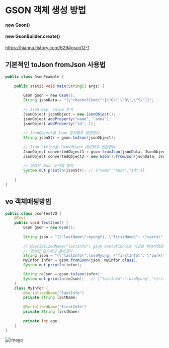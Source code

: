 # GSON 객체 생성 방법

#### new Gson()
#### new GsonBuilder.create()

https://hianna.tistory.com/629#gson12-1

## 기본적인 toJson fromJson 사용법

```JAVA
public class GsonExample {
 
    public static void main(String[] args) {
 
        Gson gson = new Gson();
        String jsonData = "{\"channelCode\":[\"G\",\"B\",\"S\"]}";
        
        // Json key, value 추가
        JsonObject jsonObject = new JsonObject();
        jsonObject.addProperty("name", "anna");
        jsonObject.addProperty("id", 1);
 
        // JsonObject를 Json 문자열로 변환한다.
        String jsonStr = gson.toJson(jsonObject);
        
        // Json String을 JsonObject 데이터로 변환한다.
        JsonObject convertedObject1 = gson.fromJson(jsonData, JsonObject.class);
        JsonObject convertedObject2 = new Gson().fromJson(jsonData, JsonObject.class); 
        
        // 생성된 Json 문자열 출력
        System.out.println(jsonStr); // {"name":"anna","id":1}
        
    }
}

```

## vo 객체매핑방법

```java
public class JsonTestVO {
    @Test
    public void testJson() {
        Gson gson = new Gson();
        
        String json = "{\"lastName\":myungYi, \"firstName\": \"carry\", \"age\": 4}";
        
        // @SerializedName("lastInfo") gson anotation으로 키값을 변경하였음
        // 변경된 값으로만 들어간다.
        String json = "{\"lastInfo\":loveMyung, \"firstInfo\": \"park\", \"age\": 4}";
        MyInfor infor = gson.fromJson(json, MyInfor.class);
        System.out.println(infor);

        String reJson = gson.toJson(infor);
        System.out.println(reJson);   // {"lastInfo":"loveMyung","firstInfo":"park","age":4}
    }
    class MyInfor {
        @SerializedName("lastInfo")
        private String lastName;
        
        @SerializedName("firstInfo")
        private String firstName;
        
        private int age;
    }
}
```

![image](https://user-images.githubusercontent.com/52149400/207106616-0b1896c7-9454-4972-9daa-94305c7506af.png)
